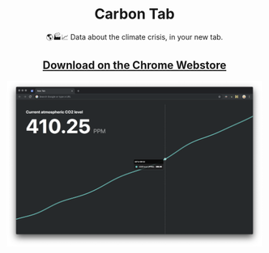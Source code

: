 <h1 align="center">Carbon Tab</h1>
<p align="center">🌎🏭📈 Data about the climate crisis, in your new tab.</p>
<h2 align="center"><a href="https://chrome.google.com/webstore/detail/carbon-tab/hdbbmlahkjjgopapilkbeohfaooipafa" target="_blank">Download on the Chrome Webstore</a></h2>
<a href="https://chrome.google.com/webstore/detail/carbon-tab/hdbbmlahkjjgopapilkbeohfaooipafa" target="_blank"><img src="screenshot-window.png" alt="Carbon Tab"></a>
